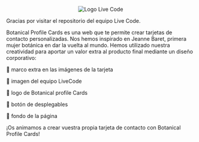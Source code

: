 <p align="center">
<img src="http://beta.adalab.es/Project-PromoJ-Modulo-2-Team-5/assets/images/livecodeteam.png" alt="Logo Live Code"/>
</p>

Gracias por visitar el repositorio del equipo Live Code. 

Botanical Profile Cards es una web que te permite crear tarjetas de contacto personalizadas. Nos hemos inspirado en Jeanne Baret, primera mujer botánica en dar la vuelta al mundo. Hemos utilizado nuestra creatividad para aportar un valor extra al producto final mediante un diseño corporativo:

🌿 marco extra en las imágenes de la tarjeta

🌿 imagen del equipo LiveCode

🌿 logo de Botanical profile Cards

🌿 botón de desplegables

🌿 fondo de la página

¡Os animamos a crear vuestra propia tarjeta de contacto con Botanical Profile Cards!

